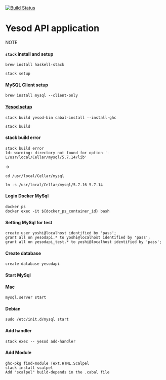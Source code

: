[![Build Status](https://travis-ci.org/yoshi44/yesod-api.svg?branch=master)](https://travis-ci.org/yoshi44/yesod-api)

# Yesod API application

NOTE

#### `stack` install and setup

```
brew install haskell-stack
```
```
stack setup
```
#### MySQL Client setup

```
brew install mysql --client-only
```

#### [Yesod setup](http://www.yesodweb.com/page/quickstart)

```
stack build yesod-bin cabal-install --install-ghc
```

```
stack build
```

#### stack build error

```
stack build error
ld: warning: directory not found for option '-L/usr/local/Cellar/mysql/5.7.14/lib'
```

->

```
cd /usr/local/Cellar/mysql

ln -s /usr/local/Cellar/mysql/5.7.16 5.7.14
```
#### Login Docker MySql

```
docker ps
docker exec -it ${docker_ps_container_id} bash
```

#### Setting MySql for test

```
create user yoshi@localhost identified by 'pass';
grant all on yesodapi.* to yoshi@localhost identified by 'pass';
grant all on yesodapi_test.* to yoshi@localhost identified by 'pass';
```

#### Create database

```
create database yesodapi
```

#### Start MySql

#### Mac
```
mysql.server start
```
#### Debian
```
sudo /etc/init.d/mysql start
```

#### Add handler

```
stack exec -- yesod add-handler
```

#### Add Module

```
ghc-pkg find-module Text.HTML.Scalpel
stack install scalpel
Add "scalpel" build-depends in the .cabal file
```

